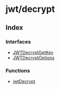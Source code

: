 # jwt/decrypt

## Index

### Interfaces

- [JWTDecryptGetKey](interfaces/JWTDecryptGetKey.md)
- [JWTDecryptOptions](interfaces/JWTDecryptOptions.md)

### Functions

- [jwtDecrypt](functions/jwtDecrypt.md)
